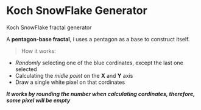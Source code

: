 # Koch SnowFlake Generator
Koch SnowFlake fractal generator

A **pentagon-base fractal**, i uses a pentagon as a base to construct itself.


> How it works:
- *Randomly* selecting one of the blue cordinates, except the last one selected
- Calculating the *midle point* on the **X** and **Y** axis
- Draw a single white pixel on that cordinates

***It works by rounding the number when calculating cordinates, therefore, some pixel will be empty***
